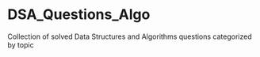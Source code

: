 # DSA_Questions_Algo
Collection of solved Data Structures and Algorithms questions categorized by topic
